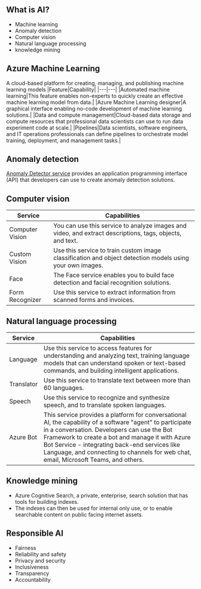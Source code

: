 ## What is AI?
- Machine learning
- Anomaly detection
- Computer vision
- Natural language processing
- knowledge mining

## Azure Machine Learning
A cloud-based platform for creating, managing, and publishing machine learning models
|Feature|Capability|
|---|---|
|Automated machine learning|This feature enables non-experts to quickly create an effective machine learning model from data.|
|Azure Machine Learning designer|A graphical interface enabling no-code development of machine learning solutions.|
|Data and compute management|Cloud-based data storage and compute resources that professional data scientists can use to run data experiment code at scale.|
|Pipelines|Data scientists, software engineers, and IT operations professionals can define pipelines to orchestrate model training, deployment, and management tasks.|


## Anomaly detection
[Anomaly Detector service](https://azure.microsoft.com/en-us/products/cognitive-services/anomaly-detector/#overview) provides an application programming interface (API) that developers can use to create anomaly detection solutions.

## Computer vision
|Service|Capabilities|
|---|---|
|Computer Vision|You can use this service to analyze images and video, and extract descriptions, tags, objects, and text.|
|Custom Vision|Use this service to train custom image classification and object detection models using your own images.|
|Face|The Face service enables you to build face detection and facial recognition solutions.|
|Form Recognizer|Use this service to extract information from scanned forms and invoices.|

## Natural language processing
|Service|Capabilities|
|---|---|
|Language|Use this service to access features for understanding and analyzing text, training language models that can understand spoken or text-based commands, and building intelligent applications.|
|Translator|Use this service to translate text between more than 60 languages.|
|Speech|Use this service to recognize and synthesize speech, and to translate spoken languages.|
|Azure Bot|This service provides a platform for conversational AI, the capability of a software "agent" to participate in a conversation. Developers can use the Bot Framework to create a bot and manage it with Azure Bot Service - integrating back-end services like Language, and connecting to channels for web chat, email, Microsoft Teams, and others.|

## Knowledge mining
- Azure Cognitive Search, a private, enterprise, search solution that has tools for building indexes. 
- The indexes can then be used for internal only use, or to enable searchable content on public facing internet assets.

## Responsible AI
- Fairness
- Reliability and safety
- Privacy and security
- Inclusiveness
- Transparency
- Accountability

